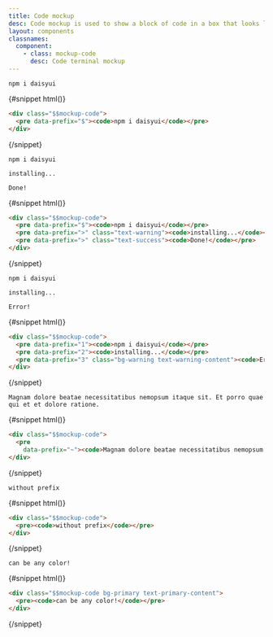 ```yaml
---
title: Code mockup
desc: Code mockup is used to show a block of code in a box that looks like a code editor.
layout: components
classnames:
  component:
    - class: mockup-code
      desc: Code terminal mockup
---
```


<script>
  import Component from "$components/Component.svelte"
</script>

<Component title="mockup code with line prefix">
<div class="mockup-code">
  <pre data-prefix="$"><code>npm i daisyui</code></pre>
</div>
{#snippet html()}

```html
<div class="$$mockup-code">
  <pre data-prefix="$"><code>npm i daisyui</code></pre>
</div>
```

{/snippet}
</Component>

<Component title="Multi line">
<div class="mockup-code">
  <pre data-prefix="$"><code>npm i daisyui</code></pre>
  <pre data-prefix=">" class="text-warning"><code>installing...</code></pre>
  <pre data-prefix=">" class="text-success"><code>Done!</code></pre>
</div>
{#snippet html()}

```html
<div class="$$mockup-code">
  <pre data-prefix="$"><code>npm i daisyui</code></pre>
  <pre data-prefix=">" class="text-warning"><code>installing...</code></pre>
  <pre data-prefix=">" class="text-success"><code>Done!</code></pre>
</div>
```

{/snippet}
</Component>

<Component title="Highlighted line">
<div class="mockup-code">
  <pre data-prefix="1"><code>npm i daisyui</code></pre>
  <pre data-prefix="2"><code>installing...</code></pre>
  <pre data-prefix="3" class="bg-warning text-warning-content"><code>Error!</code></pre>
</div>
{#snippet html()}

```html
<div class="$$mockup-code">
  <pre data-prefix="1"><code>npm i daisyui</code></pre>
  <pre data-prefix="2"><code>installing...</code></pre>
  <pre data-prefix="3" class="bg-warning text-warning-content"><code>Error!</code></pre>
</div>
```

{/snippet}
</Component>

<Component title="Long line will scroll">
<div class="mockup-code">
  <pre data-prefix="~"><code>Magnam dolore beatae necessitatibus nemopsum itaque sit. Et porro quae qui et et dolore ratione.</code></pre>
</div>
{#snippet html()}

```html
<div class="$$mockup-code">
  <pre
    data-prefix="~"><code>Magnam dolore beatae necessitatibus nemopsum itaque sit. Et porro quae qui et et dolore ratione.</code></pre>
</div>
```

{/snippet}
</Component>

<Component title="Without prefix">
<div class="mockup-code">
  <pre><code>without prefix</code></pre>
</div>
{#snippet html()}

```html
<div class="$$mockup-code">
  <pre><code>without prefix</code></pre>
</div>
```

{/snippet}
</Component>

<Component title="With color">
<div class="mockup-code bg-primary text-primary-content">
  <pre><code>can be any color!</code></pre>
</div>
{#snippet html()}

```html
<div class="$$mockup-code bg-primary text-primary-content">
  <pre><code>can be any color!</code></pre>
</div>
```

{/snippet}
</Component>
